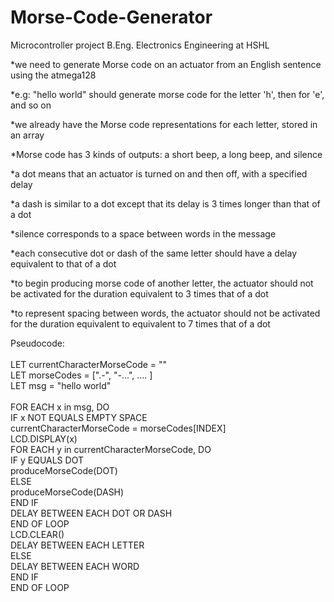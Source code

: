 # Morse-Code-Generator
Microcontroller project B.Eng. Electronics Engineering at HSHL
 


*we need to generate Morse code on an actuator from an English sentence using the atmega128

*e.g: "hello world" should generate morse code for the letter 'h', then for 'e', and so on

*we already have the Morse code representations for each letter, stored in an array

*Morse code has 3 kinds of outputs: a short beep, a long beep, and silence

*a dot means that an actuator is turned on and then off, with a specified delay

*a dash is similar to a dot except that its delay is 3 times longer than that of a dot

*silence corresponds to a space between words in the message

*each consecutive dot or dash of the same letter should have a delay equivalent to that of a dot

*to begin producing morse code of another letter, the actuator should not be activated for the duration equivalent to 3 times that of a dot

*to represent spacing between words, the actuator should not be activated for the duration equivalent to equivalent to 7 times that of a dot

Pseudocode:<br />
<br />
LET currentCharacterMorseCode = ""<br />
LET morseCodes = [".-", "-...",    ....   ]<br />
LET msg = "hello world"<br />
<br />
FOR EACH x in msg, DO<br />
	IF x NOT EQUALS EMPTY SPACE<br />
		currentCharacterMorseCode = morseCodes[INDEX]<br />
		LCD.DISPLAY(x)<br />
		FOR EACH y in currentCharacterMorseCode, DO<br />
			IF y EQUALS DOT<br />
				produceMorseCode(DOT)<br />
			ELSE<br />
				produceMorseCode(DASH)<br />
			END IF<br />
			DELAY BETWEEN EACH DOT OR DASH<br />
		END OF LOOP<br />
		LCD.CLEAR()<br />
		DELAY BETWEEN EACH LETTER<br />
	ELSE<br />
		DELAY BETWEEN EACH WORD<br />
	END IF<br />
END OF LOOP<br />
	
